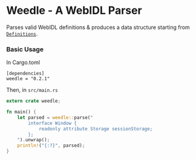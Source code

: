 # Weedle - A WebIDL Parser

Parses valid WebIDL definitions & produces a data structure starting from
[`Definitions`](https://docs.rs/weedle/0.2.1/weedle/struct.Definitions.html).

### Basic Usage

In Cargo.toml
```
[dependencies]
weedle = "0.2.1"
```

Then, in `src/main.rs`
```rust
extern crate weedle;

fn main() {
    let parsed = weedle::parse("
        interface Window {
            readonly attribute Storage sessionStorage;
        };
    ").unwrap();
    println!("{:?}", parsed);
}
```
